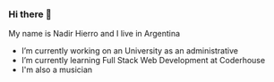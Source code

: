 ### Hi there 👋


My name is Nadir Hierro and I live in Argentina

-  I’m currently working on an University as an administrative
-  I’m currently learning Full Stack Web Development at Coderhouse
-  I'm also a musician

